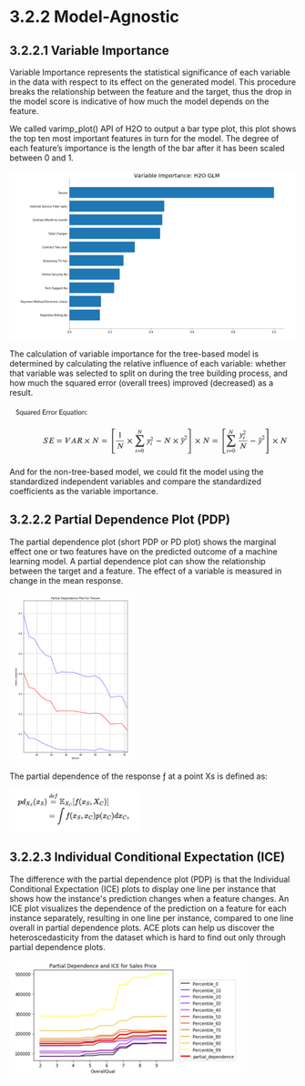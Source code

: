 # 3.2.2 Model-Agnostic

## 3.2.2.1 Variable Importance

Variable Importance represents the statistical significance of each variable in the data with respect to its effect on the generated model. This procedure breaks the relationship between the feature and the target, thus the drop in the model score is indicative of how much the model depends on the feature.

We called varimp\_plot\(\) API of H2O to output a bar type plot, this plot shows the top ten most important features in turn for the model. The degree of each feature’s importance is the length of the bar after it has been scaled between 0 and 1.  

![](../../.gitbook/assets/image%20%2811%29.png)

The calculation of variable importance for the tree-based model is determined by calculating the relative influence of each variable: whether that variable was selected to split on during the tree building process, and how much the squared error \(overall trees\) improved \(decreased\) as a result. 

![Squared Error Equation](../../.gitbook/assets/image%20%288%29.png)

And for the non-tree-based model, we could fit the model using the standardized independent variables and compare the standardized coefficients as the variable importance.

## 3.2.2.2 Partial Dependence Plot \(PDP\)

The partial dependence plot \(short PDP or PD plot\) shows the marginal effect one or two features have on the predicted outcome of a machine learning model. A partial dependence plot can show the relationship between the target and a feature. The effect of a variable is measured in change in the mean response.

![Example of PDP](../../.gitbook/assets/image%20%282%29.png)


  
The partial dependence of the response ƒ at a point Xs is defined as:

![](../../.gitbook/assets/image%20%289%29.png)

## 3.2.2.3 Individual Conditional Expectation \(ICE\)

The difference with the partial dependence plot \(PDP\) is that the Individual Conditional Expectation \(ICE\) plots to display one line per instance that shows how the instance's prediction changes when a feature changes. An ICE plot visualizes the dependence of the prediction on a feature for each instance separately, resulting in one line per instance, compared to one line overall in partial dependence plots. ACE plots can help us discover the heteroscedasticity from the dataset which is hard to find out only through partial dependence plots.

![](../../.gitbook/assets/image%20%2810%29.png)

